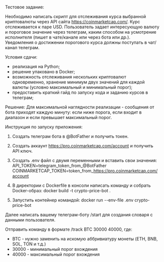 Тестовое задание:

Необходимо написать скрипт для отслеживания курса выбранной криптовалюты через API сайта https://coinmarketcap.com/.
Курс отслеживается к паре USD.
Пользователь задает интересующую валюту и пороговое значение через телеграм, каким способом на усмотрение исполнителя (пишет в чате/канале или через бота или др.).
Уведомления о достижении порогового курса должны поступать в чат/канал телеграм.
 
Условия сдачи:
- реализация на Python;
- решение упаковано в Docker;
- возможность отслеживания нескольких криптовалют одновременно, хранение минимум двух значений для каждой валюты (условно максимальный и минимальный порог);
- предоставить краткий гайд по запуску кода и заданию курсов в телеграм;

Решение:
Для максимальной наглядности реализации - сообщения от бота приходят каждую минуту: если ниже порога, если входит в диапазон и если превышает максимальный порог.

Инструкция по запуску приложения:
1. Создать телеграм бота в @BotFather и получить токен.
2. Создать аккаунт https://pro.coinmarketcap.com/account и получить API ключ.

3. Создать .env файл с двумя переменными и вставить свои значения:
API_TOKEN=telegram_token_from_@BotFather
COINMARKETCAP_TOKEN=token_from_https://pro.coinmarketcap.com/account

4. В директории с Dockerfile в консоли написать команду и собрать Docker-образ:
docker build -t crypto-price-bot .

5. Запустить контейнер командой:
docker run --env-file .env crypto-price-bot

Далее написать вашему телеграм-боту /start для создания словаря с данными пользователя.

Отправить команду в формате /track BTC 30000 40000, где: 

- BTC - нужно заменить на искомую аббривиатуру монеты (ETH, BNB, SOL, TON и т.д.)
- 30000 - минимальный порог вхождения
- 40000 - максимальный порог вхождения


